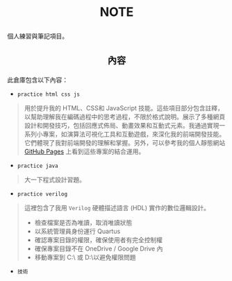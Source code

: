 # <p align="center">NOTE</p>
個人練習與筆記項目。
## <p align="center">內容</p>
此倉庫包含以下內容：
- `practice html css js`
> 用於提升我的 HTML、CSS和 JavaScript 技能。這些項目部分包含註釋，以幫助理解我在編碼過程中的思考過程，不限於格式說明。展示了多種網頁設計和開發技巧，包括回應式佈局、動畫效果和互動式元素。我通過實現一系列小專案，如演算法可視化工具和互動遊戲，來深化我的前端開發技能。它們體現了我對前端開發的理解和掌握。另外，可以參考我的個人靜態網站 [GitHub Pages](https://chenguoxiang940.github.io/) 上看到這些專案的結合運用。
- `practice java`
> 大一下程式設計習題。
- `practice verilog`
> 這裡包含了我用 `Verilog` 硬體描述語言 (HDL) 實作的數位邏輯設計。
> - 檢查檔案是否為唯讀，取消唯讀狀態
> - 以系統管理員身份運行 Quartus
> - 確認專案目錄的權限，確保使用者有完全控制權
> - 確保專案目錄不在 OneDrive / Google Drive 內
> - 移動專案到 C:\ 或 D:\以避免權限問題
- `技術`